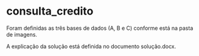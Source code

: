 # consulta_credito
Foram definidas as três bases de dados (A, B e C) conforme está na pasta de imagens.

A explicação da solução está definida no documento solução.docx.

